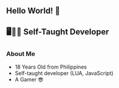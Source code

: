 ## Hello World! 👋

## 🖥👨‍💻 Self-Taught Developer
##

### About Me
- 18 Years Old from Philippines
- Self-taught developer (LUA, JavaScript)
- A Gamer 😎

<!--
**DayRK/DayRK** is a ✨ _special_ ✨ repository because its `README.md` (this file) appears on your GitHub profile.

Here are some ideas to get you started:

- 🔭 I’m currently working on ...
- 🌱 I’m currently learning ...
- 👯 I’m looking to collaborate on ...
- 🤔 I’m looking for help with ...
- 💬 Ask me about ...
- 📫 How to reach me: ...
- 😄 Pronouns: ...
- ⚡ Fun fact: ...
-->
